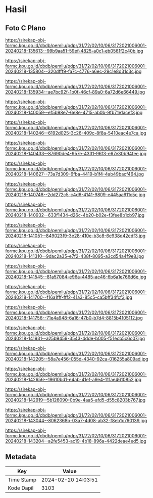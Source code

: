 # Hasil

## Foto C Plano

https://sirekap-obj-formc.kpu.go.id/cbdb/pemilu/pdpr/31/72/02/10/06/3172021006001-20240218-135613--99b9aa51-59ef-4825-a0c1-eb0561f2c40b.jpg

https://sirekap-obj-formc.kpu.go.id/cbdb/pemilu/pdpr/31/72/02/10/06/3172021006001-20240218-135804--320dfff9-fa7c-4776-a6ec-29c1e8d31c3c.jpg

https://sirekap-obj-formc.kpu.go.id/cbdb/pemilu/pdpr/31/72/02/10/06/3172021006001-20240218-135934--ae7bc92f-1b0f-46cf-89a0-6a72d6e66449.jpg

https://sirekap-obj-formc.kpu.go.id/cbdb/pemilu/pdpr/31/72/02/10/06/3172021006001-20240218-140059--ef5b98e7-6e8e-4715-ab0b-9fb71e1acef3.jpg

https://sirekap-obj-formc.kpu.go.id/cbdb/pemilu/pdpr/31/72/02/10/06/3172021006001-20240218-140246--6192d025-3c26-409c-8f8a-5410eac4e7ca.jpg

https://sirekap-obj-formc.kpu.go.id/cbdb/pemilu/pdpr/31/72/02/10/06/3172021006001-20240218-140433--87690de4-957e-4331-96f3-e67e30b94fee.jpg

https://sirekap-obj-formc.kpu.go.id/cbdb/pemilu/pdpr/31/72/02/10/06/3172021006001-20240218-140627--73a7d309-6fba-4419-b1f4-4ab49bacf464.jpg

https://sirekap-obj-formc.kpu.go.id/cbdb/pemilu/pdpr/31/72/02/10/06/3172021006001-20240218-140748--2dd272c5-c4d6-4141-9809-e445aa611c5c.jpg

https://sirekap-obj-formc.kpu.go.id/cbdb/pemilu/pdpr/31/72/02/10/06/3172021006001-20240218-140932--633f1434-d26c-4b20-b02e-f3fee8b1cb97.jpg

https://sirekap-obj-formc.kpu.go.id/cbdb/pemilu/pdpr/31/72/02/10/06/3172021006001-20240218-141051--849023f9-3e28-410e-b3c8-6e938d42edf3.jpg

https://sirekap-obj-formc.kpu.go.id/cbdb/pemilu/pdpr/31/72/02/10/06/3172021006001-20240218-141310--9dac2a35-e7f2-438f-8095-a3cd54a4f9e8.jpg

https://sirekap-obj-formc.kpu.go.id/cbdb/pemilu/pdpr/31/72/02/10/06/3172021006001-20240218-141545--81a57084-e96a-4485-ac46-6b6a1e766d6e.jpg

https://sirekap-obj-formc.kpu.go.id/cbdb/pemilu/pdpr/31/72/02/10/06/3172021006001-20240218-141700--f16a1fff-fff2-41a3-85c5-ca5bff34fcf3.jpg

https://sirekap-obj-formc.kpu.go.id/cbdb/pemilu/pdpr/31/72/02/10/06/3172021006001-20240218-141756--71e4a948-6a16-47b0-b7d4-8815b4105112.jpg

https://sirekap-obj-formc.kpu.go.id/cbdb/pemilu/pdpr/31/72/02/10/06/3172021006001-20240218-141931--a25b9459-3543-4dde-b005-f51ecb5c6c07.jpg

https://sirekap-obj-formc.kpu.go.id/cbdb/pemilu/pdpr/31/72/02/10/06/3172021006001-20240218-142205--58a7e456-055d-4340-92ca-016255a809ad.jpg

https://sirekap-obj-formc.kpu.go.id/cbdb/pemilu/pdpr/31/72/02/10/06/3172021006001-20240218-142656--19610bd1-e4ab-41ef-a9e4-111ae4610852.jpg

https://sirekap-obj-formc.kpu.go.id/cbdb/pemilu/pdpr/31/72/02/10/06/3172021006001-20240218-142919--5b126090-0b9e-4aa5-afd5-d55c8203b767.jpg

https://sirekap-obj-formc.kpu.go.id/cbdb/pemilu/pdpr/31/72/02/10/06/3172021006001-20240218-143044--8062368b-03a7-4d08-ab32-f8eb1c760139.jpg

https://sirekap-obj-formc.kpu.go.id/cbdb/pemilu/pdpr/31/72/02/10/06/3172021006001-20240218-143204--a2fe5453-ac19-4b18-896a-4422deae4ed5.jpg


## Metadata

| Key        | Value               |
| ---------- | ------------------- |
| Time Stamp | 2024-02-20 14:03:51 |
| Kode Dapil | 3103                |




